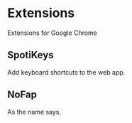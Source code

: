 # Extensions
Extensions for Google Chrome

## SpotiKeys
Add keyboard shortcuts to the web app.

## NoFap
As the name says.